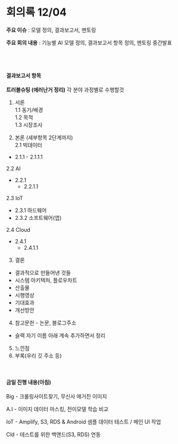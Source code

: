 # 회의록 12/04

**주요 이슈** : 모델 정의, 결과보고서, 멘토링

**주요 회의 내용** :  기능별 AI 모델 정의, 결과보고서 항목 정의, 멘토링 중간발표

<br>

<br>

#### 결과보고서 항목

**트러블슈팅 (에러난거 정리)** 각 분야 과정별로 수행할것

1. 서론  
  1.1 동기/배경   
  1.2 목적  
  1.3 시장조사  

2. 본론 (세부항목 2단계까지)  
  2.1 빅데이터  

  -   2.1.1
    - 2.1.1.1  

  2.2 AI  

  - 2.2.1
    - 2.2.1.1

  2.3 IoT

  - 2.3.1 하드웨어
  - 2.3.2 소프트웨어(앱)  

  2.4 Cloud

  - 2.4.1
    - 2.4.1.1
3. 결론
- 결과적으로 만들어낸 것들
- 시스템 아키텍처, 플로우차트
- 산출물
- 시행영상
- 기대효과
- 개선방안
4. 참고문헌 - 논문, 블로그주소
- 슬랙 자기 이름 아래 계속 추가하면서 정리
5. 느낀점
6. 부록(우리 깃 주소 등)

<br>

#### 금일 진행 내용(아침)

Big - 크롤링사이트찾기, 무신사 매거진 이미지

A.I  - 이미지 데이터 마스킹, 전이모델 학습 비교

IoT - Amplify, S3, RDS & Android 샘플 데이터 테스트 / 메인 UI 작업

Cld - 테스트를 위한 백앤드(S3, RDS) 연동